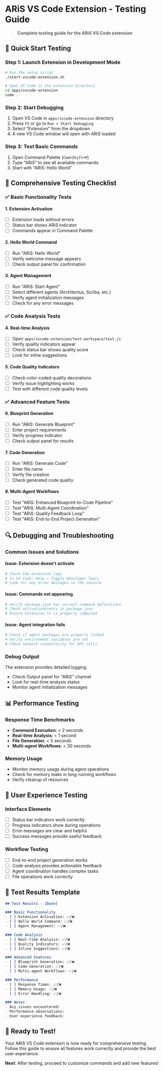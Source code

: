# ARiS VS Code Extension - Testing Guide

> **Complete testing guide for the ARiS VS Code extension**

## 🚀 Quick Start Testing

### **Step 1: Launch Extension in Development Mode**
```bash
# Run the setup script
./start-vscode-extension.sh

# Open VS Code in the extension directory
cd apps/vscode-extension
code .
```

### **Step 2: Start Debugging**
1. Open VS Code in `apps/vscode-extension` directory
2. Press `F5` or go to `Run > Start Debugging`
3. Select "Extension" from the dropdown
4. A new VS Code window will open with ARiS loaded

### **Step 3: Test Basic Commands**
1. Open Command Palette (`Cmd+Shift+P`)
2. Type "ARiS" to see all available commands
3. Start with "ARiS: Hello World"

## 🧪 **Comprehensive Testing Checklist**

### **✅ Basic Functionality Tests**

#### **1. Extension Activation**
- [ ] Extension loads without errors
- [ ] Status bar shows ARiS indicator
- [ ] Commands appear in Command Palette

#### **2. Hello World Command**
- [ ] Run "ARiS: Hello World"
- [ ] Verify welcome message appears
- [ ] Check output panel for confirmation

#### **3. Agent Management**
- [ ] Run "ARiS: Start Agent"
- [ ] Select different agents (Architectus, Scriba, etc.)
- [ ] Verify agent initialization messages
- [ ] Check for any error messages

### **✅ Code Analysis Tests**

#### **4. Real-time Analysis**
- [ ] Open `apps/vscode-extension/test-workspace/test.js`
- [ ] Verify quality indicators appear
- [ ] Check status bar shows quality score
- [ ] Look for inline suggestions

#### **5. Code Quality Indicators**
- [ ] Check color-coded quality decorations
- [ ] Verify issue highlighting works
- [ ] Test with different code quality levels

### **✅ Advanced Feature Tests**

#### **6. Blueprint Generation**
- [ ] Run "ARiS: Generate Blueprint"
- [ ] Enter project requirements
- [ ] Verify progress indicator
- [ ] Check output panel for results

#### **7. Code Generation**
- [ ] Run "ARiS: Generate Code"
- [ ] Enter file name
- [ ] Verify file creation
- [ ] Check generated code quality

#### **8. Multi-Agent Workflows**
- [ ] Test "ARiS: Enhanced Blueprint-to-Code Pipeline"
- [ ] Test "ARiS: Multi-Agent Coordination"
- [ ] Test "ARiS: Quality Feedback Loop"
- [ ] Test "ARiS: End-to-End Project Generation"

## 🔍 **Debugging and Troubleshooting**

### **Common Issues and Solutions**

#### **Issue: Extension doesn't activate**
```bash
# Check the extension logs
# In VS Code: Help > Toggle Developer Tools
# Look for any error messages in the console
```

#### **Issue: Commands not appearing**
```bash
# Verify package.json has correct command definitions
# Check activationEvents in package.json
# Ensure extension.ts is properly compiled
```

#### **Issue: Agent integration fails**
```bash
# Check if agent packages are properly linked
# Verify environment variables are set
# Check network connectivity for API calls
```

### **Debug Output**
The extension provides detailed logging:
- Check Output panel for "ARiS" channel
- Look for real-time analysis status
- Monitor agent initialization messages

## 📊 **Performance Testing**

### **Response Time Benchmarks**
- **Command Execution**: < 2 seconds
- **Real-time Analysis**: < 1 second
- **File Generation**: < 5 seconds
- **Multi-agent Workflows**: < 30 seconds

### **Memory Usage**
- Monitor memory usage during agent operations
- Check for memory leaks in long-running workflows
- Verify cleanup of resources

## 🎯 **User Experience Testing**

### **Interface Elements**
- [ ] Status bar indicators work correctly
- [ ] Progress indicators show during operations
- [ ] Error messages are clear and helpful
- [ ] Success messages provide useful feedback

### **Workflow Testing**
- [ ] End-to-end project generation works
- [ ] Code analysis provides actionable feedback
- [ ] Agent coordination handles complex tasks
- [ ] File operations work correctly

## 📝 **Test Results Template**

```markdown
## Test Results - [Date]

### Basic Functionality
- [ ] Extension Activation: ✅/❌
- [ ] Hello World Command: ✅/❌
- [ ] Agent Management: ✅/❌

### Code Analysis
- [ ] Real-time Analysis: ✅/❌
- [ ] Quality Indicators: ✅/❌
- [ ] Inline Suggestions: ✅/❌

### Advanced Features
- [ ] Blueprint Generation: ✅/❌
- [ ] Code Generation: ✅/❌
- [ ] Multi-agent Workflows: ✅/❌

### Performance
- [ ] Response Times: ✅/❌
- [ ] Memory Usage: ✅/❌
- [ ] Error Handling: ✅/❌

### Notes
- Any issues encountered:
- Performance observations:
- User experience feedback:
```

## 🚀 **Ready to Test!**

Your ARiS VS Code extension is now ready for comprehensive testing. Follow this guide to ensure all features work correctly and provide the best user experience.

**Next**: After testing, proceed to customize commands and add new features! 